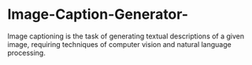 # Image-Caption-Generator-
Image captioning is the task of generating textual descriptions of a given image, requiring techniques of computer vision and natural language processing.

